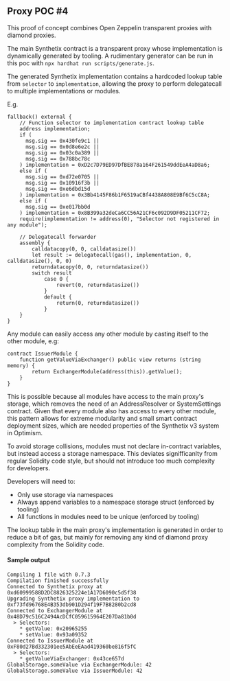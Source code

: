## Proxy POC #4

This proof of concept combines Open Zeppelin transparent proxies with diamond proxies.

The main Synthetix contract is a transparent proxy whose implementation is dynamically generated by tooling.
A rudimentary generator can be run in this poc with `npx hardhat run scripts/generate.js`.

The generated Synthetix implementation contains a hardcoded lookup table from `selector` to `implementation`, allowing the proxy to perform delegatecall to multiple implementations or modules.

E.g.
```
fallback() external {
    // Function selector to implementation contract lookup table
    address implementation;
    if (
      msg.sig == 0x430fe9c1 ||
      msg.sig == 0x0d8e6e2c ||
      msg.sig == 0x03c0a389 ||
      msg.sig == 0x788bc78c
    ) implementation = 0xD2c7D79ED97DfBE878a164F261549ddEeA4aD8a6;
    else if (
      msg.sig == 0xd72e0705 ||
      msg.sig == 0x10916f3b ||
      msg.sig == 0xe6dbd15d
    ) implementation = 0x3Bb4145F86b1F6519aCBf4438A808E9Bf6C5cC8A;
    else if (
      msg.sig == 0xe017bb0d
    ) implementation = 0x8B399a32deCa6CC56A21CF6c092D9DF05211CF72;
    require(implementation != address(0), "Selector not registered in any module");

    // Delegatecall forwarder
    assembly {
        calldatacopy(0, 0, calldatasize())
        let result := delegatecall(gas(), implementation, 0, calldatasize(), 0, 0)
        returndatacopy(0, 0, returndatasize())
        switch result
            case 0 {
                revert(0, returndatasize())
            }
            default {
                return(0, returndatasize())
            }
    }
}
```

Any module can easily access any other module by casting itself to the other module, e.g:

```
contract IssuerModule {
    function getValueViaExchanger() public view returns (string memory) {
        return ExchangerModule(address(this)).getValue();
    }
}
```

This is possible because all modules have access to the main proxy's storage, which removes the need of an AddressResolver or SystemSettings contract. Given that every module also has access to every other module, this pattern allows for extreme modularity and small smart contract deployment sizes, which are needed properties of the Synthetix v3 system in Optimism.

To avoid storage collisions, modules must not declare in-contract variables, but instead access a storage namespace. This deviates signifficanlty from regular Solidity code style, but should not introduce too much complexity for developers.

Developers will need to:
* Only use storage via namespaces
* Always append variables to a namespace storage struct (enforced by tooling)
* All functions in modules need to be unique (enforced by tooling)

The lookup table in the main proxy's implementation is generated in order to reduce a bit of gas, but mainly for removing any kind of diamond proxy complexity from the Solidity code.

#### Sample output

```
Compiling 1 file with 0.7.3
Compilation finished successfully
Connected to Synthetix proxy at 0xd60999588D2DC8826325224e1A17D6090c5d5f38
Upgrading Synthetix proxy implementation to 0xf73fd96768E4B353db901D294f19F7B8280b2cd8
Connected to ExchangerModule at 0x48D79c516C2494AcDCfC059615964E207Da81b0d
  > Selectors:
    * getValue: 0x20965255
    * setValue: 0x93a09352
Connected to IssuerModule at 0xF80d27Bd332301ee5AbEeEAad419360be816f5fC
  > Selectors:
    * getValueViaExchanger: 0x43ce657d
GlobalStorage.someValue via ExchangerModule: 42
GlobalStorage.someValue via IssuerModule: 42
```
